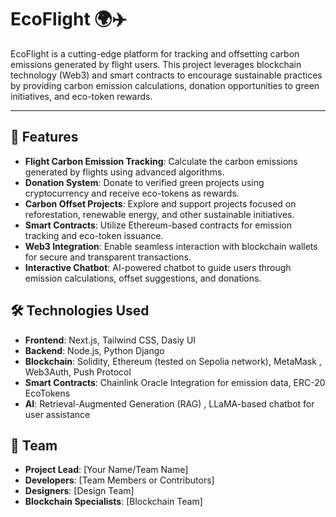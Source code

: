 # EcoFlight 🌍✈️

EcoFlight is a cutting-edge platform for tracking and offsetting carbon emissions generated by flight users. This project leverages blockchain technology (Web3) and smart contracts to encourage sustainable practices by providing carbon emission calculations, donation opportunities to green initiatives, and eco-token rewards.

------

## 🚀 Features

- **Flight Carbon Emission Tracking**: Calculate the carbon emissions generated by flights using advanced algorithms.
- **Donation System**: Donate to verified green projects using cryptocurrency and receive eco-tokens as rewards.
- **Carbon Offset Projects**: Explore and support projects focused on reforestation, renewable energy, and other sustainable initiatives.
- **Smart Contracts**: Utilize Ethereum-based contracts for emission tracking and eco-token issuance.
- **Web3 Integration**: Enable seamless interaction with blockchain wallets for secure and transparent transactions.
- **Interactive Chatbot**: AI-powered chatbot to guide users through emission calculations, offset suggestions, and donations.



## 🛠️ Technologies Used

- **Frontend**: Next.js, Tailwind CSS, Dasiy UI
- **Backend**: Node.js, Python Django
- **Blockchain**: Solidity, Ethereum (tested on Sepolia network), MetaMask , Web3Auth, Push Protocol
- **Smart Contracts**: Chainlink Oracle Integration for emission data, ERC-20 EcoTokens
- **AI**: Retrieval-Augmented Generation (RAG) , LLaMA-based chatbot for user assistance



## 👥 Team

- **Project Lead**: [Your Name/Team Name]
- **Developers**: [Team Members or Contributors]
- **Designers**: [Design Team]
- **Blockchain Specialists**: [Blockchain Team]

